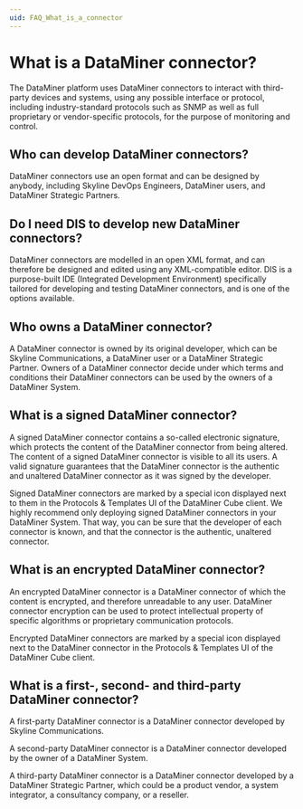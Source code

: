 ```yaml
---
uid: FAQ_What_is_a_connector
---
```


# What is a DataMiner connector?

The DataMiner platform uses DataMiner connectors to interact with third-party devices and systems, using any possible interface or protocol, including industry-standard protocols such as SNMP as well as full proprietary or vendor-specific protocols, for the purpose of monitoring and control.

## Who can develop DataMiner connectors?

DataMiner connectors use an open format and can be designed by anybody, including Skyline DevOps Engineers, DataMiner users, and DataMiner Strategic Partners.

## Do I need DIS to develop new DataMiner connectors?

DataMiner connectors are modelled in an open XML format, and can therefore be designed and edited using any XML-compatible editor. DIS is a purpose-built IDE (Integrated Development Environment) specifically tailored for developing and testing DataMiner connectors, and is one of the options available.

## Who owns a DataMiner connector?

A DataMiner connector is owned by its original developer, which can be Skyline Communications, a DataMiner user or a DataMiner Strategic Partner. Owners of a DataMiner connector decide under which terms and conditions their DataMiner connectors can be used by the owners of a DataMiner System.

## What is a signed DataMiner connector?

A signed DataMiner connector contains a so-called electronic signature, which protects the content of the DataMiner connector from being altered. The content of a signed DataMiner connector is visible to all its users. A valid signature guarantees that the DataMiner connector is the authentic and unaltered DataMiner connector as it was signed by the developer.

Signed DataMiner connectors are marked by a special icon displayed next to them in the Protocols & Templates UI of the DataMiner Cube client. We highly recommend only deploying signed DataMiner connectors in your DataMiner System. That way, you can be sure that the developer of each connector is known, and that the connector is the authentic, unaltered connector.

## What is an encrypted DataMiner connector?

An encrypted DataMiner connector is a DataMiner connector of which the content is encrypted, and therefore unreadable to any user. DataMiner connector encryption can be used to protect intellectual property of specific algorithms or proprietary communication protocols.

Encrypted DataMiner connectors are marked by a special icon displayed next to the DataMiner connector in the Protocols & Templates UI of the DataMiner Cube client.

## What is a first-, second- and third-party DataMiner connector?

A first-party DataMiner connector is a DataMiner connector developed by Skyline Communications.

A second-party DataMiner connector is a DataMiner connector developed by the owner of a DataMiner System.

A third-party DataMiner connector is a DataMiner connector developed by a DataMiner Strategic Partner, which could be a product vendor, a system integrator, a consultancy company, or a reseller.
